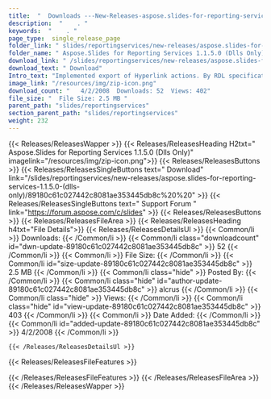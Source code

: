 ```yaml
---
title:  "  Downloads ---New-Releases-aspose.slides-for-reporting-services-1.1.5.0-(dlls-only) . " 
description:  "    . " 
keywords:  "    . " 
page_type:  single_release_page
folder_link: " slides/reportingservices/new-releases/aspose.slides-for-reporting-services-1.1.5.0-(dlls-only)/"
folder_name: " Aspose.Slides for Reporting Services 1.1.5.0 (Dlls Only)"
download_link: " /slides/reportingservices/new-releases/aspose.slides-for-reporting-services-1.1.5.0-(dlls-only)/89180c61c027442c8081ae353445db8c"
download_text: " Download"
Intro_text: "Implemented export of Hyperlink actions. By RDL specifications, hyper..."
image_link: "/resources/img/zip-icon.png"
download_count: "   4/2/2008  Downloads: 52  Views: 402"
file_size: "  File Size: 2.5 MB "
parent_path: "slides/reportingservices"
section_parent_path: "slides/reportingservices"
weight: 232
---
```


{{< Releases/ReleasesWapper >}}
  {{< Releases/ReleasesHeading H2txt=" Aspose.Slides for Reporting Services 1.1.5.0 (Dlls Only)" imagelink="/resources/img/zip-icon.png">}}
  {{< Releases/ReleasesButtons >}}
    {{< Releases/ReleasesSingleButtons text=" Download" link="/slides/reportingservices/new-releases/aspose.slides-for-reporting-services-1.1.5.0-(dlls-only)/89180c61c027442c8081ae353445db8c%20%20" >}}
    {{< Releases/ReleasesSingleButtons text=" Support Forum " link="https://forum.aspose.com/c/slides" >}}
  {{< Releases/ReleasesButtons >}}
  {{< Releases/ReleasesFileArea >}}
    {{< Releases/ReleasesHeading h4txt="File Details">}}
    {{< Releases/ReleasesDetailsUl >}}
            {{< Common/li  >}} Downloads: {{< /Common/li >}} 
      {{< Common/li class="downloadcount" id="dwn-update-89180c61c027442c8081ae353445db8c" >}} 52 {{< /Common/li >}} 
      {{< Common/li  >}} File Size: {{< /Common/li >}} 
      {{< Common/li id="size-update-89180c61c027442c8081ae353445db8c" >}} 2.5 MB {{< /Common/li >}} 
      {{< Common/li  class="hide" >}} Posted By: {{< /Common/li >}} 
      {{< Common/li class="hide" id="author-update-89180c61c027442c8081ae353445db8c" >}} alcrus {{< /Common/li >}} 
      {{< Common/li class="hide"  >}} Views: {{< /Common/li >}} 
      {{< Common/li class="hide" id="view-update-89180c61c027442c8081ae353445db8c" >}} 403 {{< /Common/li >}} 
      {{< Common/li  >}} Date Added: {{< /Common/li >}} 
      {{< Common/li id="added-update-89180c61c027442c8081ae353445db8c" >}} 4/2/2008 {{< /Common/li >}} 

    {{< /Releases/ReleasesDetailsUl >}}

  {{< Releases/ReleasesFileFeatures >}}
      
  {{< /Releases/ReleasesFileFeatures >}}
 {{< /Releases/ReleasesFileArea >}}
{{< /Releases/ReleasesWapper >}}


